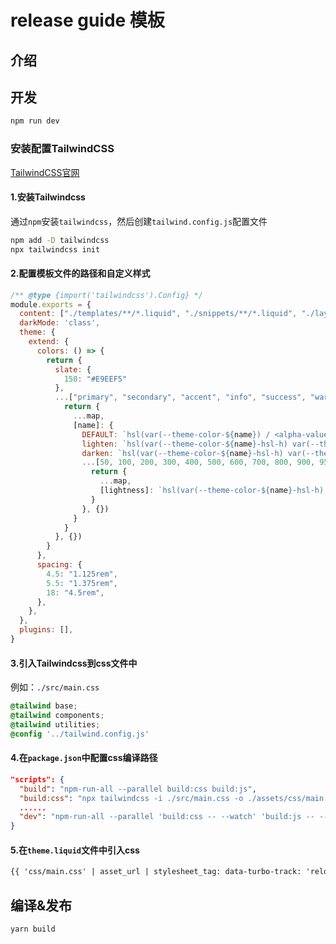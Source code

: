 # release guide 模板

## 介绍

## 开发

```bash
npm run dev
```

### 安装配置TailwindCSS
[TailwindCSS官网](https://www.tailwindcss.cn/docs/installation)

#### 1.安装Tailwindcss
通过`npm`安装`tailwindcss`，然后创建`tailwind.config.js`配置文件
```bash
npm add -D tailwindcss
npx tailwindcss init
```
#### 2.配置模板文件的路径和自定义样式
```javascript
/** @type {import('tailwindcss').Config} */
module.exports = {
  content: ["./templates/**/*.liquid", "./snippets/**/*.liquid", "./layout/**/*.liquid", "./statics/**/*.liquid"],
  darkMode: 'class',
  theme: {
    extend: {
      colors: () => {
        return {
          slate: {
            150: "#E9EEF5"
          },
          ...["primary", "secondary", "accent", "info", "success", "warning", "error"].reduce((map, name) => {
            return {
              ...map,
              [name]: {
                DEFAULT: `hsl(var(--theme-color-${name}) / <alpha-value>)`,
                lighten: `hsl(var(--theme-color-${name}-hsl-h) var(--theme-color-${name}-hsl-s) calc(var(--theme-color-${name}-hsl-l) + 15%))`,
                darken: `hsl(var(--theme-color-${name}-hsl-h) var(--theme-color-${name}-hsl-s) calc(var(--theme-color-${name}-hsl-l) - 15%))`,
                ...[50, 100, 200, 300, 400, 500, 600, 700, 800, 900, 950].reduce((map,lightness) => {
                  return {
                    ...map,
                    [lightness]: `hsl(var(--theme-color-${name}-hsl-h) var(--theme-color-${name}-hsl-s) ${100 - lighten/10}%)`
                  }
                }, {})
              }
            }
          }, {})
        }
      },
      spacing: {
        4.5: "1.125rem",
        5.5: "1.375rem",
        18: "4.5rem",
      },
    },
  },
  plugins: [],
}
```
#### 3.引入Tailwindcss到css文件中
例如：`./src/main.css`
```css
@tailwind base;
@tailwind components;
@tailwind utilities;
@config '../tailwind.config.js'
```
#### 4.在`package.json`中配置css编译路径
```json
"scripts": {
  "build": "npm-run-all --parallel build:css build:js",
  "build:css": "npx tailwindcss -i ./src/main.css -o ./assets/css/main.css",
  ......
  "dev": "npm-run-all --parallel 'build:css -- --watch' 'build:js -- --watch'"
}
```
#### 5.在`theme.liquid`文件中引入css
```html
{{ 'css/main.css' | asset_url | stylesheet_tag: data-turbo-track: 'reload' }}
```


## 编译&发布

```bash
yarn build
```

